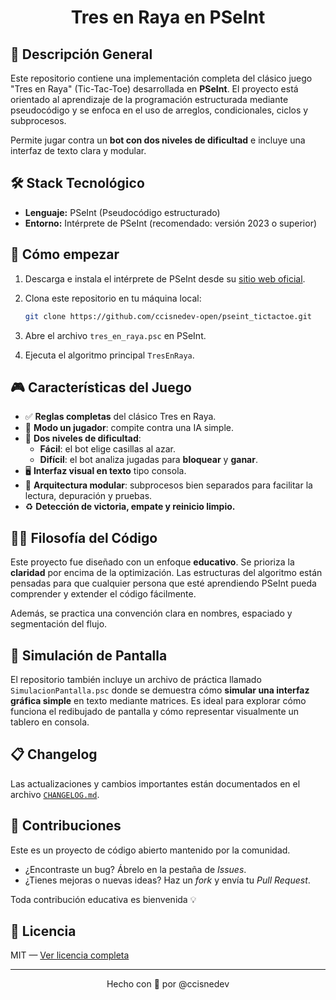 <div align="center">
  <h1>Tres en Raya en PSeInt</h1>
</div>

## 🎯 Descripción General

Este repositorio contiene una implementación completa del clásico juego "Tres en Raya" (Tic-Tac-Toe) desarrollada en **PSeInt**. El proyecto está orientado al aprendizaje de la programación estructurada mediante pseudocódigo y se enfoca en el uso de arreglos, condicionales, ciclos y subprocesos.

Permite jugar contra un **bot con dos niveles de dificultad** e incluye una interfaz de texto clara y modular.

## 🛠 Stack Tecnológico

- **Lenguaje:** PSeInt (Pseudocódigo estructurado)
- **Entorno:** Intérprete de PSeInt (recomendado: versión 2023 o superior)

## 🚀 Cómo empezar

1. Descarga e instala el intérprete de PSeInt desde su [sitio web oficial](http://pseint.sourceforge.net/).
2. Clona este repositorio en tu máquina local:

    ```bash
    git clone https://github.com/ccisnedev-open/pseint_tictactoe.git
    ```

3. Abre el archivo `tres_en_raya.psc` en PSeInt.
4. Ejecuta el algoritmo principal `TresEnRaya`.

## 🎮 Características del Juego

- ✅ **Reglas completas** del clásico Tres en Raya.
- 🧠 **Modo un jugador**: compite contra una IA simple.
- 🔁 **Dos niveles de dificultad**:
  - **Fácil**: el bot elige casillas al azar.
  - **Difícil**: el bot analiza jugadas para **bloquear** y **ganar**.
- 🖥 **Interfaz visual en texto** tipo consola.
- 🧩 **Arquitectura modular**: subprocesos bien separados para facilitar la lectura, depuración y pruebas.
- ♻️ **Detección de victoria, empate y reinicio limpio.**

## 👨‍🏫 Filosofía del Código

Este proyecto fue diseñado con un enfoque **educativo**. Se prioriza la **claridad** por encima de la optimización. Las estructuras del algoritmo están pensadas para que cualquier persona que esté aprendiendo PSeInt pueda comprender y extender el código fácilmente.

Además, se practica una convención clara en nombres, espaciado y segmentación del flujo.


## 📒 Simulación de Pantalla

El repositorio también incluye un archivo de práctica llamado `SimulacionPantalla.psc` donde se demuestra cómo **simular una interfaz gráfica simple** en texto mediante matrices. Es ideal para explorar cómo funciona el redibujado de pantalla y cómo representar visualmente un tablero en consola.

## 📋 Changelog

Las actualizaciones y cambios importantes están documentados en el archivo [`CHANGELOG.md`](./CHANGELOG.md).

## 🤝 Contribuciones

Este es un proyecto de código abierto mantenido por la comunidad.

- ¿Encontraste un bug? Ábrelo en la pestaña de *Issues*.
- ¿Tienes mejoras o nuevas ideas? Haz un *fork* y envía tu *Pull Request*.

Toda contribución educativa es bienvenida 💡

## 🪪 Licencia

MIT — [Ver licencia completa](LICENSE)

---

<div align="center">
  Hecho con 💙 por @ccisnedev
</div>
